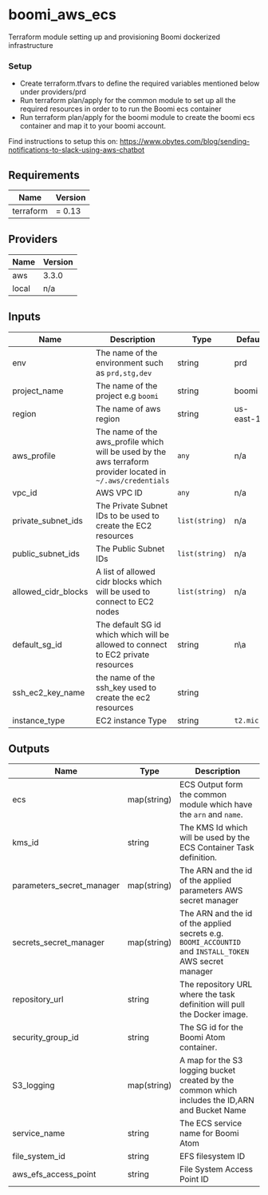 # boomi_aws_ecs

Terraform module setting up and provisioning Boomi dockerized infrastructure

### Setup
 - Create terraform.tfvars to define the required variables mentioned below under providers/prd
 - Run terraform plan/apply for the common module to set up all the required resources in order to to run the Boomi ecs container
 - Run terraform plan/apply for the boomi module to create the boomi ecs container and map it to your boomi account.

Find instructions to setup this on: https://www.obytes.com/blog/sending-notifications-to-slack-using-aws-chatbot

<!--- BEGIN_TF_DOCS --->
## Requirements

| Name | Version |
|------|---------|
| terraform | = 0.13 |

## Providers

| Name | Version |
|------|---------|
| aws | 3.3.0 |
| local | n/a |

## Inputs
| Name | Description | Type | Default | Required |
|------|-------------|------|---------|:--------:|
| env | The name of the environment such as `prd,stg,dev` | string | prd | yes |
| project\_name | The name of the project e.g `boomi` | string | boomi | yes |
| region | The name of aws region | string | us-east-1 | yes |
| aws\_profile | The name of the aws_profile which will be used by the aws terraform provider located in `~/.aws/credentials` | `any` | n/a | yes |
| vpc\_id | AWS VPC ID  | `any` | n/a | yes |
| private\_subnet\_ids | The Private Subnet IDs to be used to create the EC2 resources | `list(string)` | n/a | yes |
| public\_subnet\_ids | The Public Subnet IDs  | `list(string)` | n/a | yes |
| allowed_cidr_blocks | A list of allowed cidr blocks which will be used to connect to EC2 nodes  | `list(string)` | n/a | yes |
| default\_sg\_id | The default SG id which which will be allowed to connect to EC2 private resources  | string | n\a | yes |
| ssh\_ec2\_key\_name | the name of the ssh_key used to create the ec2 resources  | string | | n/a | yes |
| instance\_type | EC2 instance Type  | string | `t2.micro` | yes |


## Outputs

| Name | Type | Description |
|------|------|-------------|
| ecs | map(string) |ECS Output form the common module which have the `arn` and `name`.|
| kms_id | string | The KMS Id which will be used by the ECS Container Task definition. |
|parameters_secret_manager | map(string) | The ARN and the id of the applied parameters AWS secret manager|
|secrets_secret_manager | map(string) | The ARN and the id of the applied secrets e.g. `BOOMI_ACCOUNTID` and `INSTALL_TOKEN` AWS secret manager|
|repository_url | string | The repository URL where the task definition will pull the Docker image.|
|security_group_id | string | The SG id for the Boomi Atom container.|
|S3_logging | map(string) | A map for the S3 logging bucket created by the common which includes the ID,ARN and Bucket Name|
|service_name | string | The ECS service name for Boomi Atom |
|file_system_id | string | EFS filesystem ID | 
|aws_efs_access_point | string | File System Access Point ID


<!--- END_TF_DOCS --->
